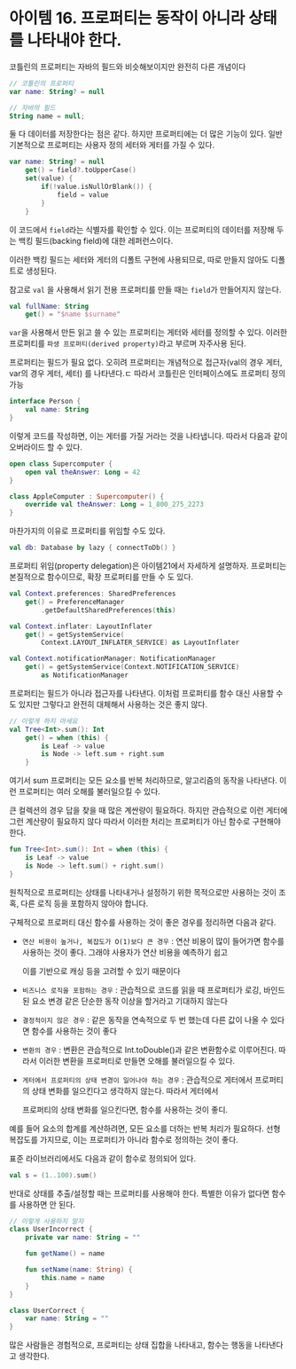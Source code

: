 # 아이템 16. 프로퍼티는 동작이 아니라 상태를 나타내야 한다.

코틀린의 프로퍼티는 자바의 필드와 비슷해보이지만 완전히 다른 개념이다

```kotlin
// 코틀린의 프로퍼티
var name: String? = null

// 자바의 필드
String name = null;
```

둘 다 데이터를 저장한다는 점은 같다. 하지만 프로퍼티에는 더 많은 기능이 있다. 일반 기본적으로 프로퍼티는 사용자 정의 세터와 게터를 가질 수 있다.

```kotlin
var name: String? = null
    get() = field?.toUpperCase()
    set(value) {
        if(!value.isNullOrBlank()) {
            field = value
        }
    }
```

이 코드에서 `field`라는 식별자를 확인할 수 있다. 이는 프로퍼티의 데이터를 저장해 두는 백킹 필드(backing field)에 대한 레퍼런스이다.

이러한 백킹 필드는 세터와 게터의 디폴트 구현에 사용되므로, 따로 만들지 않아도 디폴트로 생성된다. 

참고로 `val` 을 사용해서 읽기 전용 프로퍼티를 만들 때는 `field`가 만들어지지 않는다.

```Kotlin
val fullName: String   
    get() = "$name $surname"
```

`var`을 사용해서 만든 읽고 쓸 수 있는 프로퍼티는 게터와 세터를 정의할 수 있다. 이러한 프로퍼티를 `파생 프로퍼티(derived property)`라고 부르며 자주사용 된다.

프로퍼티는 필드가 필요 없다. 오히려 프로퍼티는 개념적으로 접근자(val의 경우 게터, var의 경우 게터, 세터) 를 나타낸다.ㄷ 따라서 코틀린은 인터페이스에도 프로퍼티 정의가능

```kotlin
interface Person {
    val name: String
}
```

이렇게 코드를 작성하면, 이는 게터를 가질 거라는 것을 나타냅니다. 따라서 다음과 같이 오버라이드 할 수 있다.

```kotlin
open class Supercomputer {
    open val theAnswer: Long = 42
}

class AppleComputer : Supercomputer() {
    override val theAnswer: Long = 1_800_275_2273
}
```

마찬가지의 이유로 프로퍼티를 위임할 수도 있다.

```kotlin
val db: Database by lazy { connectToDb() }
```

프로퍼티 위임(property delegation)은 아이템21에서 자세하게 설명하자. 프로퍼티는 본질적으로 함수이므로, 확장 프로퍼티를 만들 수 도 있다.

```kotlin
val Context.preferences: SharedPreferences
    get() = PreferenceManager
        .getDefaultSharedPreferences(this)

val Context.inflater: LayoutInflater
    get() = getSystemService(
        Context.LAYOUT_INFLATER_SERVICE) as LayoutInflater

val Context.notificationManager: NotificationManager
    get() = getSystemService(Context.NOTIFICATION_SERVICE)
        as NotificationManager
```

프로퍼티는 필드가 아니라 접근자를 나타낸다. 이처럼 프로퍼티를 함수 대신 사용할 수도 있지만 그렇다고 완전히 대체해서 사용하는 것은 좋지 않다.


```kotlin
// 이렇게 하지 마세요
val Tree<Int>.sum(): Int
    get() = when (this) {
        is Leaf -> value
        is Node -> left.sum + right.sum
    }
```

여기서 sum 프로퍼티는 모든 요소를 반복 처리하므로, 알고리즘의 동작을 나타낸다. 이런 프로퍼티는 여러 오해를 불러일으킬 수 있다.

큰 컬렉션의 경우 답을 찾을 때 많은 계싼량이 필요하다. 하지만 관습적으로 이런 게터에 그런 계산량이 필요하지 않다 따라서 이러한 처리는 프로퍼티가 아닌 함수로 구현해야 한다.

```kotlin
fun Tree<Int>.sum(): Int = when (this) {
    is Leaf -> value
    is Node -> left.sum() + right.sum()
}
```

원칙적으로 프로퍼티는 상태를 나타내거나 설정하기 위한 목적으로만 사용하는 것이 조혹, 다른 로직 등을 포함하지 않아야 합니다. 

구체적으로 프로퍼티 대신 함수를 사용하는 것이 좋은 경우를 정리하면 다음과 같다.

- `연산 비용이 높거나, 복잡도가 O(1)보다 큰 경우` : 연산 비용이 많이 들어가면 함수를 사용하는 것이 좋다. 그래야 사용자가 연산 비용을 예측하기 쉽고
  
  이를 기반으로 캐싱 등을 고려할 수 있기 때문이다

- `비즈니스 로직을 포함하는 경우` : 관습적으로 코드를 읽을 때 프로퍼티가 로깅, 바인드된 요소 변경 같은 단순한 동작 이상을 할거라고 기대하지 않는다
- `결정적이지 않은 경우` : 같은 동작을 연속적으로 두 번 했는데 다른 값이 나올 수 있다면 함수를 사용하는 것이 좋다
- `변환의 경우` : 변환은 관습적으로 Int.toDouble()과 같은 변환함수로 이루어진다. 따라서 이러한 변환을 프로퍼티로 만들면 오해를 불러일으킬 수 있다.
- `게터에서 프로퍼티의 상태 변경이 일어나야 하는 경우` : 관습적으로 게터에서 프로퍼티의 상태 변화를 일으킨다고 생각하지 않는다. 따라서 게터에서

    프로퍼티의 상태 변화를 일으킨다면, 함수를 사용하는 것이 좋디.

예를 들어 요소의 합계를 계산하려면, 모든 요소를 더하는 반복 처리가 필요하다. 선형 복잡도를 가지므로, 이는 프로퍼티가 아니라 함수로 정의하는 것이 좋다.

표준 라이브러리에서도 다음과 같이 함수로 정의되어 있다.

```Kotlin
val s = (1..100).sum()
```

반대로 상태를 추출/설정할 때는 프로퍼티를 사용해야 한다. 특별한 이유가 없다면 함수를 사용하면 안 된다.

```kotlin
// 이렇게 사용하지 말자
class UserIncorrect {
    private var name: String = ""

    fun getName() = name

    fun setName(name: String) {
        this.name = name
    }
}

class UserCorrect {
    var name: String = ""
}
```

많은 사람들은 경험적으로, 프로퍼티는 상태 집합을 나타내고, 함수는 행동을 나타낸다고 생각한다.
